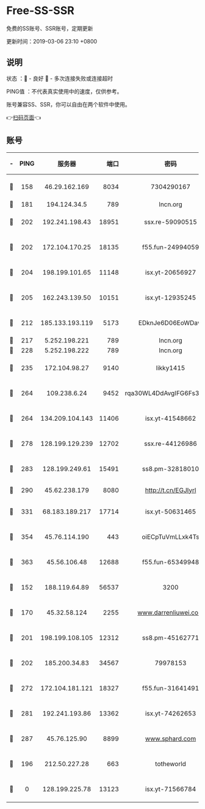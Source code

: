 # Free-SS-SSR

免费的SS账号、SSR账号，定期更新

更新时间：2019-03-06 23:10 +0800

## 说明

状态     ：🙂 - 良好 🙁 - 多次连接失败或连接超时

PING值   ：不代表真实使用中的速度，仅供参考。

账号兼容SS、SSR，你可以自由在两个软件中使用。

👉[扫码页面](https://liesauer.github.io/Free-SS-SSR/)👈

## 账号

|-|PING|服务器|端口|密码|加密方式|区域|
|:----:|:----:|:-----:|-----:|:----:|:----:|:----:|
|🙂|158|46.29.162.169|8034|7304290167|aes-256-cfb|RU|
|🙂|181|194.124.34.5|789|lncn.org|rc4|JP|
|🙂|202|192.241.198.43|18951|ssx.re-59090515|aes-256-cfb|US|
|🙂|202|172.104.170.25|18135|f55.fun-24994059|aes-256-cfb|SG|
|🙂|204|198.199.101.65|11148|isx.yt-20656927|aes-256-cfb|US|
|🙂|205|162.243.139.50|10151|isx.yt-12935245|aes-256-cfb|US|
|🙂|212|185.133.193.119|5173|EDknJe6D06EoWDaw|aes-256-cfb|US|
|🙂|217|5.252.198.221|789|lncn.org|rc4|JP|
|🙂|228|5.252.198.222|789|lncn.org|rc4|JP|
|🙂|235|172.104.98.27|9140|likky1415|aes-256-cfb|JP|
|🙂|264|109.238.6.24|9452|rqa30WL4DdAvgIFG6Fs3znzTa|aes-256-cfb|FR|
|🙂|264|134.209.104.143|11406|isx.yt-41548662|aes-256-cfb|SG|
|🙂|278|128.199.129.239|12702|ssx.re-44126986|aes-256-cfb|SG|
|🙂|283|128.199.249.61|15491|ss8.pm-32818010|aes-256-cfb|SG|
|🙂|290|45.62.238.179|8080|http://t.cn/EGJIyrl|rc4-md5|CA|
|🙂|331|68.183.189.217|17714|isx.yt-50631465|aes-256-cfb|SG|
|🙂|354|45.76.114.190|443|oiECpTuVmLLxk4Ts|aes-256-cfb|AU|
|🙂|363|45.56.106.48|12688|f55.fun-65349948|aes-256-cfb|US|
|🙂|152|188.119.64.89|56537|3200|aes-256-cfb|RU|
|🙂|170|45.32.58.124|2255|www.darrenliuwei.com|aes-256-cfb|JP|
|🙂|201|198.199.108.105|12312|ss8.pm-45162771|aes-256-cfb|US|
|🙂|202|185.200.34.83|34567|79978153|aes-256-cfb|US|
|🙂|272|172.104.181.121|18327|f55.fun-31641491|aes-256-cfb|SG|
|🙂|281|192.241.193.86|13362|isx.yt-74262653|aes-256-cfb|US|
|🙂|287|45.76.125.90|8899|www.sphard.com|aes-256-cfb|AU|
|🙁|196|212.50.227.28|663|totheworld|aes-256-cfb|US|
|🙁|0|128.199.225.78|13123|isx.yt-71566784|aes-256-cfb|SG|
